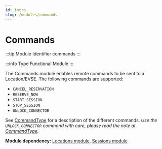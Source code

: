 ```yaml
---
id: intro
slug: /modules/commands
---
```

# Commands

:::tip Module Identifier
commands
:::

:::info Type
Functional Module
:::

The Commands module enables remote commands to be sent to a Location/EVSE. The following commands are supported:

* `CANCEL_RESERVATION`
* `RESERVE_NOW`
* `START_SESSION`
* `STOP_SESSION`
* `UNLOCK_CONNECTOR`

See [CommandType](/06-modules/08-commands/07-data-types.md#commandtype-enum) for a description of the different commands. *Use the
`UNLOCK_CONNECTOR` command with care, please read the note at [CommandType](/06-modules/08-commands/07-data-types.md#commandtype-enum).*

**Module dependency:** [Locations module](https://ocpi.dev), [Sessions
module](https://ocpi.dev)

